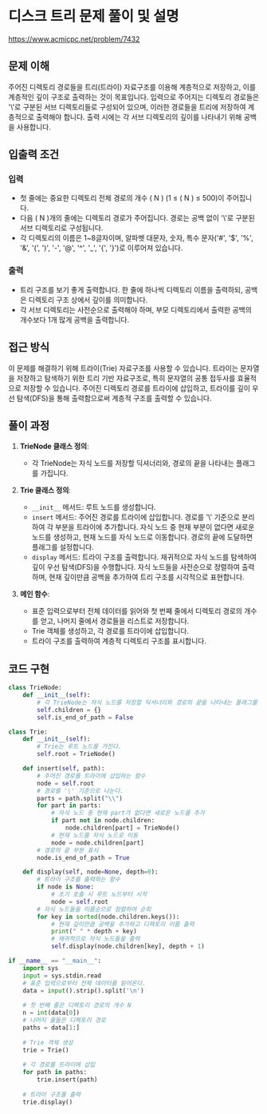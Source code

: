 # 디스크 트리 문제 풀이 및 설명 

https://www.acmicpc.net/problem/7432

## 문제 이해

주어진 디렉토리 경로들을 트리(트라이) 자료구조를 이용해 계층적으로 저장하고, 이를 계층적인 깊이 구조로 출력하는 것이 목표입니다. 입력으로 주어지는 디렉토리 경로들은 '\\'로 구분된 서브 디렉토리들로 구성되어 있으며, 이러한 경로들을 트리에 저장하여 계층적으로 출력해야 합니다. 출력 시에는 각 서브 디렉토리의 깊이를 나타내기 위해 공백을 사용합니다.

## 입출력 조건

### 입력
- 첫 줄에는 중요한 디렉토리 전체 경로의 개수 \( N \) (1 ≤ \( N \) ≤ 500)이 주어집니다.
- 다음 \( N \)개의 줄에는 디렉토리 경로가 주어집니다. 경로는 공백 없이 '\\'로 구분된 서브 디렉토리로 구성됩니다.
- 각 디렉토리의 이름은 1~8글자이며, 알파벳 대문자, 숫자, 특수 문자('#', '$', '%', '&', '(', ')', '-', '@', '^', '_', '{', '}')로 이루어져 있습니다.

### 출력
- 트리 구조를 보기 좋게 출력합니다. 한 줄에 하나씩 디렉토리 이름을 출력하되, 공백은 디렉토리 구조 상에서 깊이를 의미합니다.
- 각 서브 디렉토리는 사전순으로 출력해야 하며, 부모 디렉토리에서 출력한 공백의 개수보다 1개 많게 공백을 출력합니다.

## 접근 방식

이 문제를 해결하기 위해 트라이(Trie) 자료구조를 사용할 수 있습니다. 트라이는 문자열을 저장하고 탐색하기 위한 트리 기반 자료구조로, 특히 문자열의 공통 접두사를 효율적으로 저장할 수 있습니다. 주어진 디렉토리 경로를 트라이에 삽입하고, 트라이를 깊이 우선 탐색(DFS)을 통해 출력함으로써 계층적 구조를 출력할 수 있습니다.

## 풀이 과정

1. **TrieNode 클래스 정의**:
   - 각 TrieNode는 자식 노드를 저장할 딕셔너리와, 경로의 끝을 나타내는 플래그를 가집니다.

2. **Trie 클래스 정의**:
   - `__init__` 메서드: 루트 노드를 생성합니다.
   - `insert` 메서드: 주어진 경로를 트라이에 삽입합니다. 경로를 '\\' 기준으로 분리하여 각 부분을 트라이에 추가합니다. 자식 노드 중 현재 부분이 없다면 새로운 노드를 생성하고, 현재 노드를 자식 노드로 이동합니다. 경로의 끝에 도달하면 플래그를 설정합니다.
   - `display` 메서드: 트라이 구조를 출력합니다. 재귀적으로 자식 노드를 탐색하여 깊이 우선 탐색(DFS)을 수행합니다. 자식 노드들을 사전순으로 정렬하여 출력하며, 현재 깊이만큼 공백을 추가하여 트리 구조를 시각적으로 표현합니다.

3. **메인 함수**:
   - 표준 입력으로부터 전체 데이터를 읽어와 첫 번째 줄에서 디렉토리 경로의 개수를 얻고, 나머지 줄에서 경로들을 리스트로 저장합니다.
   - Trie 객체를 생성하고, 각 경로를 트라이에 삽입합니다.
   - 트라이 구조를 출력하여 계층적 디렉토리 구조를 표시합니다.

## 코드 구현
```python
class TrieNode:
    def __init__(self):
        # 각 TrieNode는 자식 노드를 저장할 딕셔너리와 경로의 끝을 나타내는 플래그를 가진다.
        self.children = {}
        self.is_end_of_path = False

class Trie:
    def __init__(self):
        # Trie는 루트 노드를 가진다.
        self.root = TrieNode()

    def insert(self, path):
        # 주어진 경로를 트라이에 삽입하는 함수
        node = self.root
        # 경로를 '\' 기준으로 나눈다.
        parts = path.split("\\")
        for part in parts:
            # 자식 노드 중 현재 part가 없다면 새로운 노드를 추가
            if part not in node.children:
                node.children[part] = TrieNode()
            # 현재 노드를 자식 노드로 이동
            node = node.children[part]
        # 경로의 끝 부분 표시
        node.is_end_of_path = True

    def display(self, node=None, depth=0):
        # 트라이 구조를 출력하는 함수
        if node is None:
            # 초기 호출 시 루트 노드부터 시작
            node = self.root
        # 자식 노드들을 이름순으로 정렬하여 순회
        for key in sorted(node.children.keys()):
            # 현재 깊이만큼 공백을 추가하고 디렉토리 이름 출력
            print(" " * depth + key)
            # 재귀적으로 자식 노드들을 출력
            self.display(node.children[key], depth + 1)

if __name__ == "__main__":
    import sys
    input = sys.stdin.read
    # 표준 입력으로부터 전체 데이터를 읽어온다.
    data = input().strip().split('\n')
    
    # 첫 번째 줄은 디렉토리 경로의 개수 N
    n = int(data[0])
    # 나머지 줄들은 디렉토리 경로
    paths = data[1:]
    
    # Trie 객체 생성
    trie = Trie()
    
    # 각 경로를 트라이에 삽입
    for path in paths:
        trie.insert(path)
    
    # 트라이 구조를 출력
    trie.display()
